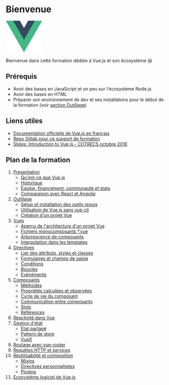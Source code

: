 # Bienvenue

<div class="center">
<img alt="Logo Vue.js" src="../assets/vue.svg" height="100" />

Bienvenue dans cette formation dédiée à Vue.js et son écosystème :smiley:

</div>

## Prérequis

- Avoir des bases en JavaScript et un peu sur l'écosystème Node.js
- Avoir des bases en HTML
- Préparer son environnement de dev et ses installations pour le début de la formation (voir [section Outillage](https://worldline.github.io/vuejs-training/#/tools))

## Liens utiles

- [Documentation officielle de Vue.js en français](https://fr.vuejs.org/v2/guide/)
- [Repo Gitlab pour ce support de formation](https://github.com/worldline/vuejs-training)
- [Slides: Introduction to Vue.js - COTRECS octobre 2018](http://slides.com/sylvainpv/introduction-vuejs-10#/)

## Plan de la formation

1. [Presentation](presentation)
    - [Qu'est-ce que Vue.js](presentation/#qu-est-ce-que-vue-js)
    - [Historique](presentation/#historique)
    - [Equipe, financement, communauté et stats](presentation/#l-equipe-de-developpement)
    - [Comparaison avec React et Angular](presentation/#comparaison-avec-les-autres-frameworks)
2. [Outillage](outillage)
    - [Setup et installation des outils requis](outillage/#outils-a-installer)
    - [Utilisation de Vue.js sans vue-cli](outillage/#utilisation-de-vue-js-sans-etape-de-build-runtime-only)
    - [Création d'un projet Vue](outillage/#creation-de-votre-premier-projet)
3. [Vues](vues)
    - [Aperçu de l'architecture d'un projet Vue](vues/#apercu-d-un-projet-vue)
    - [Fichiers monocomposants *.vue](vues/#fichiers-monocomposants-vue)
    - [Arborescence de composants](vues/#travailler-en-composants)
    - [Interpolation dans les templates](vues/#interpolation-de-texte-dans-les-templates)
4. [Directives](directives)
    - [Lier des attributs, styles et classes](directives/)
    - [Formulaires et champs de saisie](directives/)
    - [Conditions](directives/)
    - [Boucles](directives/)
    - [Evénéments](directives/)
5. [Composants](composants)
    - [Méthodes](composants/)
    - [Propriétés calculées et observées](composants/)
    - [Cycle de vie du composant](composants/)
    - [Communication entre composants](composants/)
    - [Slots](composants/)
    - [Références](composants/)
6. [Réactivité dans Vue](reactivite)
7. [Gestion d'état](etat)
    - [Etat partagé](etat/)
    - [Pattern de store](etat/)
    - [VueX](etat/)
8. [Routage avec vue-router](routeur)
9. [Requêtes HTTP et services](http)
10. [Réutilisabilité et composition](reutilisabilite)
    - [Mixins](reutilisabilite/)
    - [Directives personnalisées](reutilisabilite/)
    - [Plugins](reutilisabilite/)
11. [Ecosystème logiciel de Vue.js](ecosysteme)